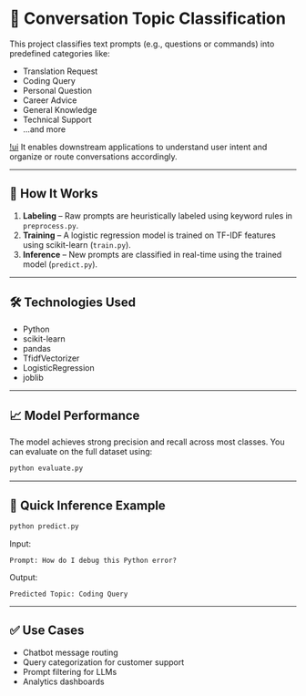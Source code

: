 # 🧠 Conversation Topic Classification

This project classifies text prompts (e.g., questions or commands) into predefined categories like:
- Translation Request
- Coding Query
- Personal Question
- Career Advice
- General Knowledge
- Technical Support
- ...and more

[!ui](assets/image.png)
It enables downstream applications to understand user intent and organize or route conversations accordingly.

---

## 🚀 How It Works

1. **Labeling** – Raw prompts are heuristically labeled using keyword rules in `preprocess.py`.
2. **Training** – A logistic regression model is trained on TF-IDF features using scikit-learn (`train.py`).
3. **Inference** – New prompts are classified in real-time using the trained model (`predict.py`).

---

## 🛠 Technologies Used

- Python
- scikit-learn
- pandas
- TfidfVectorizer
- LogisticRegression
- joblib

---

## 📈 Model Performance

The model achieves strong precision and recall across most classes. You can evaluate on the full dataset using:

```bash
python evaluate.py
```

---

## 🧪 Quick Inference Example

```bash
python predict.py
```

Input:
```
Prompt: How do I debug this Python error?
```

Output:
```
Predicted Topic: Coding Query
```

---

## ✅ Use Cases

- Chatbot message routing
- Query categorization for customer support
- Prompt filtering for LLMs
- Analytics dashboards
